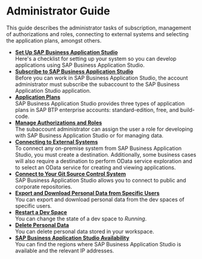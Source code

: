 <!-- loio545ba7d9b3034679b7ea08bc36617c6c -->

# Administrator Guide

This guide describes the administrator tasks of subscription, management of authorizations and roles, connecting to external systems and selecting the application plans, amongst others.

-   **[Set Up SAP Business Application Studio](set-up-sap-business-application-studio-19611dd.md "Here's a checklist for setting up your system so you can develop applications using
			SAP Business Application
                            Studio.")**  
Here's a checklist for setting up your system so you can develop applications using SAP Business Application Studio.
-   **[Subscribe to SAP Business Application Studio](subscribe-to-sap-business-application-studio-6331319.md "Before you can work in SAP Business Application
                            Studio, the account administrator
		must subscribe the subaccount to the SAP Business Application
                            Studio application.")**  
Before you can work in SAP Business Application Studio, the account administrator must subscribe the subaccount to the SAP Business Application Studio application.
-   **[Application Plans](application-plans-2c72917.md "SAP Business Application
                            Studio provides three types of application plans in SAP BTP enterprise accounts: standard-edition, free, and build-code.")**  
SAP Business Application Studio provides three types of application plans in SAP BTP enterprise accounts: standard-edition, free, and build-code.
-   **[Manage Authorizations and Roles](manage-authorizations-and-roles-01e69c5.md "The subaccount administrator can assign the user a role for developing with SAP Business Application
                            Studio or for managing
		data.")**  
The subaccount administrator can assign the user a role for developing with SAP Business Application Studio or for managing data.
-   **[Connecting to External Systems](connecting-to-external-systems-7e49887.md " To connect any on-premise system from SAP Business Application
                            Studio, you must create a
		destination. Additionally, some business cases will also require a destination to perform
		OData service exploration and to select an OData service for creating and viewing
		applications.")**  
 To connect any on-premise system from SAP Business Application Studio, you must create a destination. Additionally, some business cases will also require a destination to perform OData service exploration and to select an OData service for creating and viewing applications.
-   **[Connect to Your Git Source Control System](connect-to-your-git-source-control-system-e7a42bc.md "SAP Business Application
                            Studio allows you to
		connect to public and corporate repositories.")**  
SAP Business Application Studio allows you to connect to public and corporate repositories.
-   **[Export and Download Personal Data from Specific Users](export-and-download-personal-data-from-specific-users-8091e47.md "You can export and download personal data from the dev spaces of  specific users. ")**  
You can export and download personal data from the dev spaces of specific users.
-   **[Restart a Dev Space](restart-a-dev-space-1f54583.md "You can change the state of a dev space to Running.")**  
You can change the state of a dev space to *Running*.
-   **[Delete Personal Data](delete-personal-data-03da2fa.md "You can delete personal data stored in your workspace.")**  
You can delete personal data stored in your workspace.
-   **[SAP Business Application Studio Availability](sap-business-application-studio-availability-8509485.md "You can find the regions where SAP Business Application
                            Studio is available and the
		relevant IP addresses.")**  
You can find the regions where SAP Business Application Studio is available and the relevant IP addresses.

